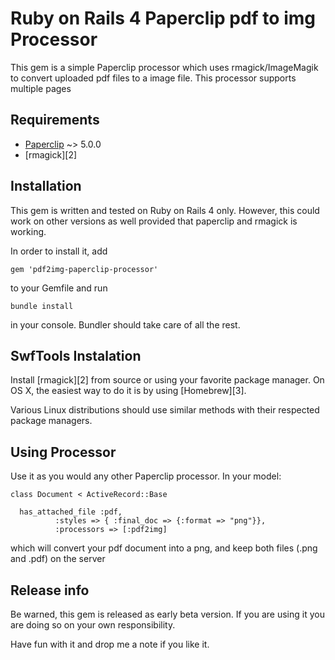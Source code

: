 # Ruby on Rails 4 Paperclip pdf to img Processor #

This gem is a simple Paperclip processor which uses rmagick/ImageMagik to convert uploaded pdf files to a image file. This processor supports multiple pages

## Requirements ##

* [Paperclip][0] ~> 5.0.0
* [rmagick][2]

## Installation ##

This gem is written and tested on Ruby on Rails 4 only. However, this could work on other versions as well provided that paperclip and rmagick is working.

In order to install it, add

    gem 'pdf2img-paperclip-processor'
    
to your Gemfile and run

    bundle install
   
in your console. Bundler should take care of all the rest.

## SwfTools Instalation ##

Install [rmagick][2] from source or using your favorite package manager. On OS X, the easiest way to do it is by using [Homebrew][3].
    
Various Linux distributions should use similar methods with their respected package managers.

## Using Processor ##

Use it as you would any other Paperclip processor. In your model:

    class Document < ActiveRecord::Base
      
      has_attached_file :pdf,
              :styles => { :final_doc => {:format => "png"}},
              :processors => [:pdf2img]      

                      
which will convert your pdf document into a png, and keep both files (.png and .pdf) on the server

## Release info ##

Be warned, this gem is released as early beta version. If you are using it you are doing so on your own responsibility.

Have fun with it and drop me a note if you like it.

[0]: https://github.com/thoughtbot/paperclip
